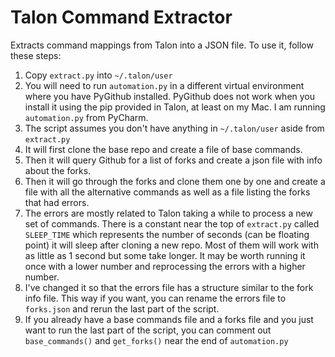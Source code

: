 # Talon Command Extractor
Extracts command mappings from Talon into a JSON file. To use it, follow these steps:
1. Copy `extract.py` into `~/.talon/user`
2. You will need to run `automation.py` in a different virtual environment where you have PyGithub installed. PyGithub does not work when you install it using the pip provided in Talon, at least on my Mac. I am running `automation.py` from PyCharm.
3. The script assumes you don't have anything in `~/.talon/user` aside from `extract.py`
4. It will first clone the base repo and create a file of base commands.
5. Then it will query Github for a list of forks and create a json file with info about the forks.
6. Then it will go through the forks and clone them one by one and create a file with all the alternative commands as well as a file listing the forks that had errors.
7. The errors are mostly related to Talon taking a while to process a new set of commands. There is a constant near the top of `extract.py` called `SLEEP_TIME` which represents the number of seconds (can be floating point) it will sleep after cloning a new repo. Most of them will work with as little as 1 second but some take longer. It may be worth running it once with a lower number and reprocessing the errors with a higher number.
8. I've changed it so that the errors file has a structure similar to the fork info file. This way if you want, you can rename the errors file to `forks.json` and rerun the last part of the script.
9. If you already have a base commands file and a forks file and you just want to run the last part of the script, you can comment out `base_commands()` and `get_forks()` near the end of `automation.py`
